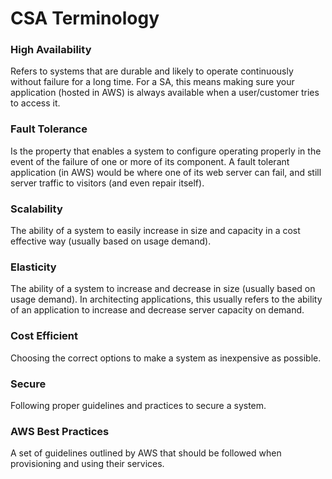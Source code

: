 # CSA Terminology

### High Availability

Refers to systems that are durable and likely to operate continuously without
failure for a long time. For a SA, this means making sure your application
(hosted in AWS) is always available when a user/customer tries to access it.

### Fault Tolerance

Is the property that enables a system to configure operating properly in the
event of the failure of one or more of its component. A fault tolerant
application (in AWS) would be where one of its web server can fail, and still
server traffic to visitors (and even repair itself).

### Scalability

The ability of a system to easily increase in size and capacity in a cost
effective way (usually based on usage demand).

### Elasticity

The ability of a system to increase and decrease in size (usually based on usage
demand). In architecting applications, this usually refers to the ability of an
application to increase and decrease server capacity on demand.

### Cost Efficient

Choosing the correct options to make a system as inexpensive as possible.

### Secure

Following proper guidelines and practices to secure a system.

### AWS Best Practices

A set of guidelines outlined by AWS that should be followed when provisioning
and using their services.

